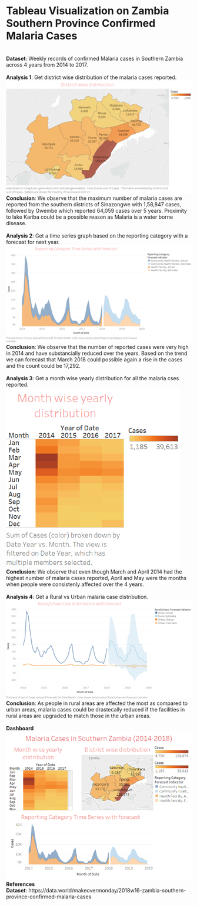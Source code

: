 # Tableau Visualization on Zambia Southern Province Confirmed Malaria Cases
</br  >
<b>Dataset</b>: Weekly records of confirmed Malaria cases in Southern Zambia across 4 years from 2014 to 2017.</br  >
</br  >
<b>Analysis 1</b>: Get district wise distribution of the malaria cases reported.</br >
<img src='https://github.com/PrithviKamath/Data-Visualizations/blob/master/Southern%20Zambia%20Malaria%20Case%20Visualization%20with%20Tableau/Images/District%20wise%20distribution.png'></img></br >
<b>Conclusion</b>: We observe that the maximum number of malaria cases are reported from the southern districts of Sinazongwe with 1,58,847 cases, followed by Gwembe which reported 64,059 cases over 5 years. Proximity to lake Kariba could be a possible reason as Malaria is a water borne disease.</br >
</br >
<b>Analysis 2</b>: Get a time series graph based on the reporting category with a forecast for next year.</br >
<img src='https://github.com/PrithviKamath/Data-Visualizations/blob/master/Southern%20Zambia%20Malaria%20Case%20Visualization%20with%20Tableau/Images/Reporting%20Category%20Time%20Series%20with%20forecast.png'></img></br >
<b>Conclusion</b>: We observe that the number of reported cases were very high in 2014 and have substancially reduced over the years. Based on the trend we can forecast that March 2018 could possible again a rise in the cases and the count could be 17,292.</br >
</br >
<b>Analysis 3</b>: Get a month wise yearly distribution for all the malaria cses reported.</br >
<img src='https://github.com/PrithviKamath/Data-Visualizations/blob/master/Southern%20Zambia%20Malaria%20Case%20Visualization%20with%20Tableau/Images/Month%20wise%20yearly%20distribution.png'></img></br >
<b>Conclusion</b>: We observe that even though March and April 2014 had the highest number of malaria cases reported, April and May were the months when people were consistenly affected over the 4 years.</br >
</br >
<b>Analysis 4</b>: Get a Rural vs Urban malaria case distribution.</br >
<img src='https://github.com/PrithviKamath/Data-Visualizations/blob/master/Southern%20Zambia%20Malaria%20Case%20Visualization%20with%20Tableau/Images/RuralUrban%20Case%20distribution%20with%20forecast.png'></img></br >
<b>Conclusion</b>: As people in rural areas are affected the most as compared to urban areas, malaria cases could be drastecally reduced if the facilities in rural areas are upgraded to match those in the urban areas.</br >
</br >
<b>Dashboard</b></br >
<img src='https://github.com/PrithviKamath/Data-Visualizations/blob/master/Southern%20Zambia%20Malaria%20Case%20Visualization%20with%20Tableau/Images/Malaria%20Cases%20in%20Southern%20Zambia%20(2014-2018).png'></img></br >
<b>References</b></br>
<b>Dataset</b>: https://data.world/makeovermonday/2018w16-zambia-southern-province-confirmed-malaria-cases</br  >

